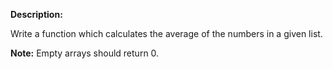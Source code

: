 **Description:**

Write a function which calculates the average of the numbers in a given list.

**Note:** Empty arrays should return 0.
